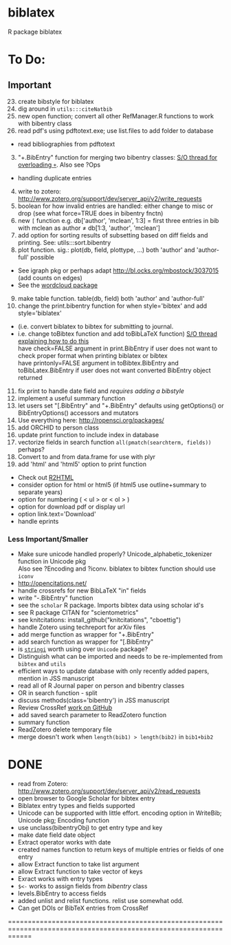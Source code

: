 biblatex
========

R package biblatex

To Do:
==================================================================================================================
Important
-------------------
23. create bibstyle for biblatex
25. dig around in `utils:::citeNatbib`
1. new open function; convert all other RefManager.R functions to work with bibentry class
2. read pdf's using pdftotext.exe; use list.files to add folder to database
* read bibliographies from pdftotext
3. "+.BibEntry" function for merging two bibentry classes: [S/O thread for overloading `+`](http://stackoverflow.com/questions/8022979/operator-overloading-and-class-definition-in-r-use-a-different-base-field-corpu). Also see ?Ops
  * handling duplicate entries
4. write to zotero: http://www.zotero.org/support/dev/server_api/v2/write_requests
5. boolean for how invalid entries are handled: either change to misc or drop (see what force=TRUE does in bibentry fnctn)
6. new `[` function e.g. db['author', 'mclean', 1:3] = first three entries in bib with mclean as author $\neq$ db[1:3, 'author', 'mclean']
7. add option for sorting results of subsetting based on diff fields and printing. See: utils:::sort.bibentry
8. plot function. sig.: plot(db, field, plottype, ...)  both 'author' and 'author-full' possible          
  * See igraph pkg or perhaps adapt http://bl.ocks.org/mbostock/3037015 (add counts on edges)
  * See the [wordcloud package](http://blog.fellstat.com/?cat=11)
9. make table function.  table(db, field)  both 'author' and 'author-full'    
10. change the print.bibentry function for when style='bibtex' and add style='biblatex'  
  * (i.e. convert biblatex to bibtex for submitting to journal.  
  * i.e. change toBibtex function and add toBibLaTeX function)
[S/O thread explaining how to do this](http://tex.stackexchange.com/questions/114787/converting-from-biblatex-to-bibtex-format-using-biber)  
have check=FALSE argument in print.BibEntry if user does not want to check proper format when printing biblatex or bibtex  
have printonly=FALSE argument in toBibtex.BibEntry and toBibLatex.BibEntry if user does not want converted BibEntry object returned
11. fix print to handle date field and _requires adding a bibstyle_
12. implement a useful summary function
13. let users set "[.BibEntry" and "+.BibEntry" defaults using getOptions() or BibEntryOptions() accessors and mutators
14. Use everything here: http://ropensci.org/packages/
1. add ORCHID to person class
16. update print function to include index in database
17. vectorize fields in search function `all(pmatch(searchterm, fields))` perhaps?
67. Convert to and from data.frame for use with plyr
10000221. add 'html' and 'html5' option to print function
  * Check out [R2HTML](http://cran.r-project.org/web/packages/R2HTML/R2HTML.pdf)
  * consider  option for html or html5 (if html5 use outline+summary to separate years)
  * option for numbering ( < ul > or < ol > )
  * option for download pdf or display url
  * option link.text='Download'
  * handle eprints

### Less Important/Smaller
* Make sure unicode handled properly? Unicode_alphabetic_tokenizer function in Unicode pkg  
Also see ?Encoding and ?iconv.  biblatex to bibtex function should use `iconv`
* http://opencitations.net/
* handle crossrefs for new BibLaTeX "in" fields
* write "-.BibEntry" function
* see the `scholar` R package.  Imports bibtex data using scholar id's
* see R package CITAN for "scientometrics"
* see knitcitations: install_github("knitcitations", "cboettig")
* handle Zotero using techreport for arXiv files
* add merge function as wrapper for "+.BibEntry"
* add search function as wrapper for "[.BibEntry"
* is [`stringi`](http://docs.rexamine.com/R-man/stringi/stringi-encoding.html) worth using over `Unicode` package?
* Distinguish what can be imported and needs to be re-implemented from `bibtex` and `utils`
* efficient ways to update database with only recently added papers, mention in JSS manuscript
* read all of R Journal paper on person and bibentry classes
* OR in search function - split
* discuss methods(class='bibentry') in JSS manuscript
* Review CrossRef [work on GitHub](https://github.com/gavinsimpson/orcid/blob/master/R/crossrefDOI.R)
* add saved search parameter to ReadZotero function
* summary function
* ReadZotero delete temporary file
* merge doesn't work when `length(bib1) > length(bib2)` in `bib1+bib2`

DONE     
==================================================================================================================

* read from Zotero: http://www.zotero.org/support/dev/server_api/v2/read_requests
* open browser to Google Scholar for bibtex entry
* Biblatex entry types and fields supported
* Unicode can be supported with little effort. encoding option in WriteBib; Unicode pkg; Encoding function
* use unclass(bibentryObj) to get entry type and key
* make date field date object
* Extract operator works with date
* created names function to return keys of multiple entries or fields of one entry
* allow Extract function to take list argument
* allow Extract function to take vector of keys
* Exract works with entry types
* `$<-` works to assign fields from _bibentry_ class
* levels.BibEntry to access fields
* added unlist and relist functions. relist use somewhat odd.
* Can get DOIs or BibTeX entries from CrossRef

==================================================================================================================
